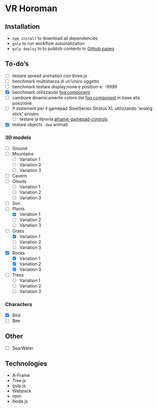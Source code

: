 # VR Horoman

## Installation

- `npm install` to download all dependencies
- `gulp` to run workflow automatization
- `gulp deploy` to to publish contents to [Github pages](https://pages.github.com/)

## To-do’s

- [ ] testare spread animation con three.js
- [ ] benchmark multistanza di un’unico oggetto
- [ ] benchmark testare display:none e position-x: -9999
- [x] benchmark utilizzando [fog component](https://aframe.io/docs/components/fog.html)
- [ ] cambiare dinamicamente colore del [fog component](https://aframe.io/docs/components/fog.html) in base alla posizione
- [ ] if statement per il gamepad SteelSeries Stratus XL utilizzando ‘analog stick’ sinistro
  - [ ] testare la libreria [aframe-gamepad-controls](https://github.com/donmccurdy/aframe-gamepad-controls)
- [x] testare objects `.dae` animati

### 3D models

- [ ] Ground
- [ ] Mountains
  - [ ] Variation 1
  - [ ] Variation 2
  - [ ] Variation 3
- [ ] Cavern
- [ ] Clouds
  - [ ] Variation 1
  - [ ] Variation 2
  - [ ] Variation 3
- [ ] Sun
- [ ] Plants
  - [x] Variation 1
  - [ ] Variation 2
  - [ ] Variation 3
- [ ] Grass
  - [x] Variation 1
  - [ ] Variation 2
  - [ ] Variation 3
- [x] Rocks
  - [x] Variation 1
  - [x] Variation 2
  - [x] Variation 3
- [ ] Trees
  - [ ] Variation 1
  - [ ] Variation 2
  - [ ] Variation 3

### Characters

- [x] Bird
- [ ] Bee

## Other

- [ ] Sea/Water

## Technologies

- A-Frame
- Tree.js
- gulp.js
- Webpack
- npm
- Node.js
